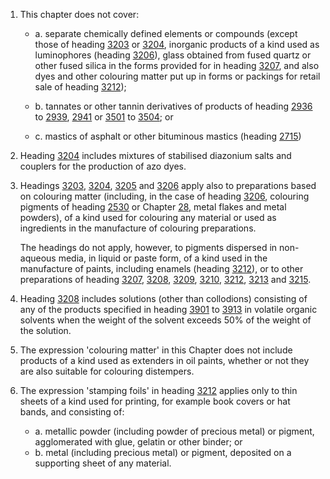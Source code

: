 1. This chapter does not cover:

    - a. separate chemically defined elements or compounds (except those of heading [3203](/headings/3203) or [3204](/headings/3204), inorganic products of a kind used as luminophores (heading [3206](/headings/3206)), glass obtained from fused quartz or other fused silica in the forms provided for in heading [3207](/headings/3207), and also dyes and other colouring matter put up in forms or packings for retail sale of heading [3212](/headings/3212));
    
    - b. tannates or other tannin derivatives of products of heading [2936](/headings/2936) to [2939](/headings/2939), [2941](/headings/2941) or [3501](/headings/3501) to [3504](/headings/3504); or
    
    - c. mastics of asphalt or other bituminous mastics (heading [2715](/headings/2715))

2. Heading [3204](/headings/3204) includes mixtures of stabilised diazonium salts and couplers for the production of azo dyes.

3. Headings [3203](/headings/3203), [3204](/headings/3204), [3205](/headings/3205) and [3206](/headings/3206) apply also to preparations based on colouring matter (including, in the case of heading [3206](/headings/3206), colouring pigments of heading [2530](/headings/2530) or Chapter [28](/chapters/28), metal flakes and metal powders), of a kind used for colouring any material or used as ingredients in the manufacture of colouring preparations. 

    The headings do not apply, however, to pigments dispersed in non-aqueous media, in liquid or paste form, of a kind used in the manufacture of paints, including enamels (heading [3212](/headings/3212)), or to other preparations of heading [3207](/headings/3207), [3208](/headings/3208), [3209](/headings/3209), [3210](/headings/3210), [3212](/headings/3212), [3213](/headings/3213) and [3215](/headings/3215).

4. Heading [3208](/headings/3208) includes solutions (other than collodions) consisting of any of the products specified in heading [3901](/headings/3901) to [3913](/headings/3913) in volatile organic solvents when the weight of the solvent exceeds 50% of the weight of the solution.

5. The expression 'colouring matter' in this Chapter does not include products of a kind used as extenders in oil paints, whether or not they are also suitable for colouring distempers.

6. The expression 'stamping foils' in heading [3212](/headings/3212) applies only to thin sheets of a kind used for printing, for example book covers or hat bands, and consisting of:

    - a. metallic powder (including powder of precious metal) or pigment, agglomerated with glue, gelatin or other binder; or
    - b. metal (including precious metal) or pigment, deposited on a supporting sheet of any material.
